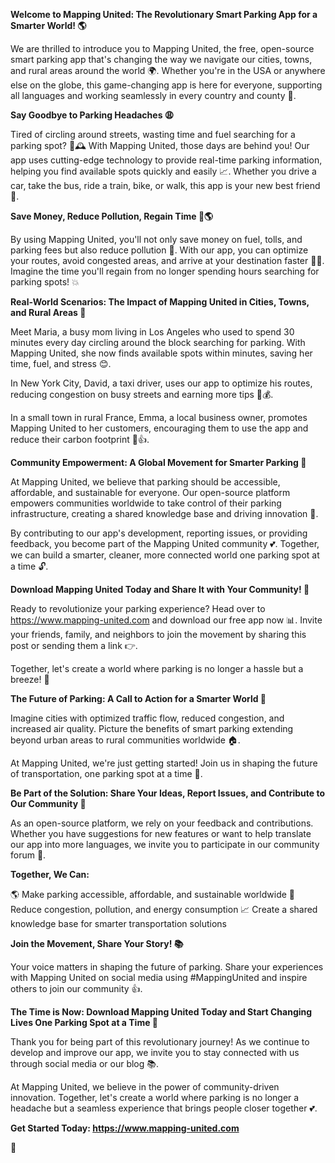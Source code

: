 **Welcome to Mapping United: The Revolutionary Smart Parking App for a Smarter World! 🌎**

We are thrilled to introduce you to Mapping United, the free, open-source smart parking app that's changing the way we navigate our cities, towns, and rural areas around the world 🌍. Whether you're in the USA or anywhere else on the globe, this game-changing app is here for everyone, supporting all languages and working seamlessly in every country and county 🤝.

**Say Goodbye to Parking Headaches 😩**

Tired of circling around streets, wasting time and fuel searching for a parking spot? 🚗🕰️ With Mapping United, those days are behind you! Our app uses cutting-edge technology to provide real-time parking information, helping you find available spots quickly and easily 📈. Whether you drive a car, take the bus, ride a train, bike, or walk, this app is your new best friend 👫.

**Save Money, Reduce Pollution, Regain Time 💸🌎**

By using Mapping United, you'll not only save money on fuel, tolls, and parking fees but also reduce pollution 🚮. With our app, you can optimize your routes, avoid congested areas, and arrive at your destination faster 🏃‍♀️. Imagine the time you'll regain from no longer spending hours searching for parking spots! 💥

**Real-World Scenarios: The Impact of Mapping United in Cities, Towns, and Rural Areas 🌆**

Meet Maria, a busy mom living in Los Angeles who used to spend 30 minutes every day circling around the block searching for parking. With Mapping United, she now finds available spots within minutes, saving her time, fuel, and stress 😊.

In New York City, David, a taxi driver, uses our app to optimize his routes, reducing congestion on busy streets and earning more tips 🚗💰.

In a small town in rural France, Emma, a local business owner, promotes Mapping United to her customers, encouraging them to use the app and reduce their carbon footprint 🌿👍.

**Community Empowerment: A Global Movement for Smarter Parking 🤝**

At Mapping United, we believe that parking should be accessible, affordable, and sustainable for everyone. Our open-source platform empowers communities worldwide to take control of their parking infrastructure, creating a shared knowledge base and driving innovation 🚀.

By contributing to our app's development, reporting issues, or providing feedback, you become part of the Mapping United community 💕. Together, we can build a smarter, cleaner, more connected world one parking spot at a time 🔓.

**Download Mapping United Today and Share It with Your Community! 📲**

Ready to revolutionize your parking experience? Head over to https://www.mapping-united.com and download our free app now 📊. Invite your friends, family, and neighbors to join the movement by sharing this post or sending them a link 👉.

Together, let's create a world where parking is no longer a hassle but a breeze! 💨

**The Future of Parking: A Call to Action for a Smarter World 🌟**

Imagine cities with optimized traffic flow, reduced congestion, and increased air quality. Picture the benefits of smart parking extending beyond urban areas to rural communities worldwide 🏠.

At Mapping United, we're just getting started! Join us in shaping the future of transportation, one parking spot at a time 🔮.

**Be Part of the Solution: Share Your Ideas, Report Issues, and Contribute to Our Community 🤝**

As an open-source platform, we rely on your feedback and contributions. Whether you have suggestions for new features or want to help translate our app into more languages, we invite you to participate in our community forum 👥.

**Together, We Can:**

🌎 Make parking accessible, affordable, and sustainable worldwide
💸 Reduce congestion, pollution, and energy consumption
📈 Create a shared knowledge base for smarter transportation solutions

**Join the Movement, Share Your Story! 📚**

Your voice matters in shaping the future of parking. Share your experiences with Mapping United on social media using #MappingUnited and inspire others to join our community 👍.

**The Time is Now: Download Mapping United Today and Start Changing Lives One Parking Spot at a Time 💖**

Thank you for being part of this revolutionary journey! As we continue to develop and improve our app, we invite you to stay connected with us through social media or our blog 📚.

At Mapping United, we believe in the power of community-driven innovation. Together, let's create a world where parking is no longer a headache but a seamless experience that brings people closer together 💕.

**Get Started Today: https://www.mapping-united.com**

🌟